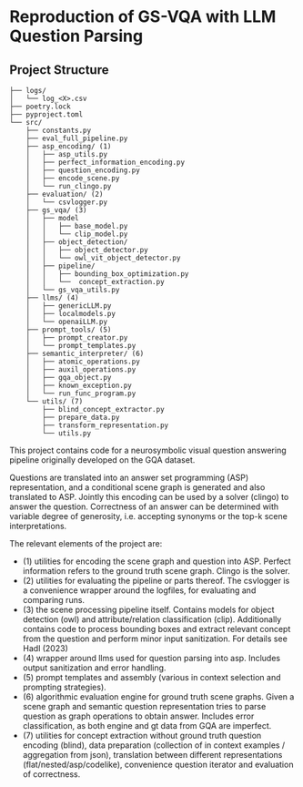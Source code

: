 # Reproduction of GS-VQA with LLM Question Parsing

## Project Structure
```
├── logs/ 
│   └── log_<X>.csv 
├── poetry.lock 
├── pyproject.toml 
└── src/ 
    ├── constants.py 
    ├── eval_full_pipeline.py 
    ├── asp_encoding/ (1)
    │   ├── asp_utils.py 
    │   ├── perfect_information_encoding.py 
    │   ├── question_encoding.py 
    │   ├── encode_scene.py 
    │   └── run_clingo.py 
    ├── evaluation/ (2)
    │   └── csvlogger.py 
    ├── gs_vqa/ (3)
    │   ├── model
    │   │   ├── base_model.py
    │   │   └── clip_model.py
    │   ├── object_detection/
    │   │   ├── object_detector.py
    │   │   └── owl_vit_object_detector.py
    │   ├── pipeline/
    │   │   ├── bounding_box_optimization.py
    │   │   └──  concept_extraction.py
    │   └── gs_vqa_utils.py
    ├── llms/ (4)
    │   ├── genericLLM.py 
    │   ├── localmodels.py 
    │   └── openaiLLM.py 
    ├── prompt_tools/ (5)
    │   ├── prompt_creator.py 
    │   └── prompt_templates.py 
    ├── semantic_interpreter/ (6)
    │   ├── atomic_operations.py 
    │   ├── auxil_operations.py 
    │   ├── gqa_object.py 
    │   ├── known_exception.py 
    │   └── run_func_program.py 
    └── utils/ (7)
        ├── blind_concept_extractor.py 
        ├── prepare_data.py 
        ├── transform_representation.py 
        └── utils.py 
```

This project contains code for a neurosymbolic visual question answering pipeline originally developed on the GQA dataset.

Questions are translated into an answer set programming (ASP) representation, and a conditional scene graph is generated and also translated to ASP. Jointly this encoding can be used by a solver (clingo) to answer the question. 
Correctness of an answer can be determined with variable degree of generosity, i.e. accepting synonyms or the top-k scene interpretations.

The relevant elements of the project are:
- (1) utilities for encoding the scene graph and question into ASP. Perfect information refers to the ground truth scene graph. Clingo is the solver.
- (2) utilities for evaluating the pipeline or parts thereof. The csvlogger is a convenience wrapper around the logfiles, for evaluating and comparing runs.
- (3) the scene processing pipeline itself. Contains models for object detection (owl) and attribute/relation classification (clip). Additionally contains code to process bounding boxes and extract relevant concept from the question and perform minor input sanitization. For details see Hadl (2023)
- (4) wrapper around llms used for question parsing into asp. Includes output sanitization and error handling.
- (5) prompt templates and assembly (various in context selection and prompting strategies).
- (6) algorithmic evaluation engine for ground truth scene graphs. Given a scene graph and semantic question representation tries to parse question as graph operations to obtain answer. Includes error classification, as both engine and gt data from GQA are imperfect.
- (7) utilities for concept extraction without ground truth question encoding (blind), data preparation (collection of in context examples / aggregation from json), translation between different representations (flat/nested/asp/codelike), convenience question iterator and evaluation of correctness.
